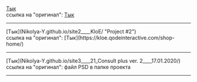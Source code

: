 [Тык](Nikolya-Y.github.io/site1____baroque-2/) <br>
ссылка на "оригинал": [Тык](http://demo2.drfuri.com/baroque2/)
<hr>
[Тык](Nikolya-Y.github.io/site2____KloE/ "Project #2") <br>
ссылка на "оригинал": [Тык](https://kloe.qodeinteractive.com/shop-home/)
<hr>
[Тык](Nikolya-Y.github.io/site3____21_Consult plus ver. 2____17.01.2020/) <br>
ссылка на "оригинал": файл PSD в папке проекта
<hr>
